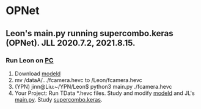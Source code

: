 # OPNet

## Leon's main.py running supercombo.keras (OPNet). JLL 2020.7.2, 2021.8.15.
### Run Leon on [PC](https://docs.google.com/document/d/1tH6coTWyIQ3QZUrmNFav6xfYn9PV-mGk2FiN3yYW_IY/edit)
1. Download [modeld](https://github.com/littlemountainman/modeld)
2. mv /dataA/.../fcamera.hevc to /Leon/fcamera.hevc
3. (YPN) jinn@Liu:~/YPN/Leon$ python3 main.py ./fcamera.hevc
4. Your Project: Run TData *.hevc files. Study and modify [modeld](https://github.com/littlemountainman/modeld) and JL's [main.py](https://drive.google.com/file/d/1--Jk2qV7sZJ8ixkm5XYZI5omFX7dIcWa/view). Study [supercombo.keras](http://www.nhcue.edu.tw/~jinnliu/teaching/AI17/supercombo.html).
